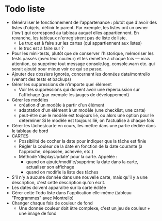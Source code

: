 # Todo liste

* Généraliser le fonctionnement de l'appartenance : plutôt que d'avoir des listes d'objets, définir le parent. Par exemple, les listes ont un owner ('ow') qui correspond au tableau auquel elles appartiennent. En revanche, les tableaux n'enregistrent pas de liste de liste.
  * Le truc est à faire sur les cartes (qui appartiennent aux listes)
  * le truc est à faire sur ?
* Pour les mini-tests, plutôt que de conserver l'historique, mémoriser les tests passés (avec leur couleur) et les remettre à chaque fois — mais attention, ça supprime tout message console.log, console.warn etc. qui serait ajouté pour mieux voir ce qui se passe.
* Ajouter des dossiers ignorés, concernant les données data/montrello (venant des tests et backups)
* Gérer les suppressions de n'importe quel élément
  * Voir les suppressions qui doivent avoir une répercussion sur l'affichage (par exemple les jauges de développement)
* Gérer les modèles
  - création d'un modèle à partir d'un élément
  - adaptation d'un élément à un modèle (une checklist, une carte)
  - peut-être que le modèle est toujours lié, ou alors une option pour le déterminer
    Si le modèle est toujours lié, on l'actualise à chaque fois
* Gérer les tâches/carte en cours, les mettre dans une partie dédiée dans le tableau de bord
* CARTES
  * Possibilité de cocher la date pour indiquer que la tâche est finie
  * Régler la couleur de la date en fonction de la date courante (à l'approche, dépassée, achevée, etc.)
  * Méthode 'displayUpdate' pour la carte. Appelée :
    * quand on ajoute/modifie/supprime la date dans la carte, actualiser son affichage
    * quand on modifie la liste des tâches
* S'il n'y a aucune donnée dans une nouvelle carte, mais qu'il y a une description, c'est cette description qu'on écrit.
* Les dates doivent apparaitre sur la carte éditée
* Gérer cette Todo liste dans l'application elle-même (tableau "Programmes" avec Montrello)
* Changer chaque fois de couleur de fond
  * Une donnée couleur doit être complexe, c'est un jeu de couleur + une image de fond